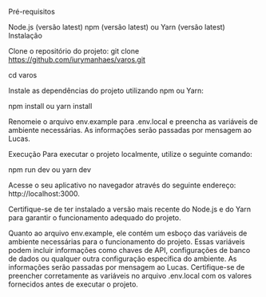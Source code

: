 Pré-requisitos

Node.js (versão latest)
npm (versão latest) ou Yarn (versão latest)
Instalação

Clone o repositório do projeto:
git clone https://github.com/iurymanhaes/varos.git

cd varos

Instale as dependências do projeto utilizando npm ou Yarn:

npm install ou yarn install 

Renomeie o arquivo env.example para .env.local e preencha as variáveis de ambiente necessárias. As informações serão passadas por mensagem ao Lucas.

Execução
Para executar o projeto localmente, utilize o seguinte comando:

npm run dev ou yarn dev

Acesse o seu aplicativo no navegador através do seguinte endereço: http://localhost:3000.

Certifique-se de ter instalado a versão mais recente do Node.js e do Yarn para garantir o funcionamento adequado do projeto.

Quanto ao arquivo env.example, ele contém um esboço das variáveis de ambiente necessárias para o funcionamento do projeto. Essas variáveis podem incluir informações como chaves de API, configurações de banco de dados ou qualquer outra configuração específica do ambiente. As informações serão passadas por mensagem ao Lucas. Certifique-se de preencher corretamente as variáveis no arquivo .env.local com os valores fornecidos antes de executar o projeto.
